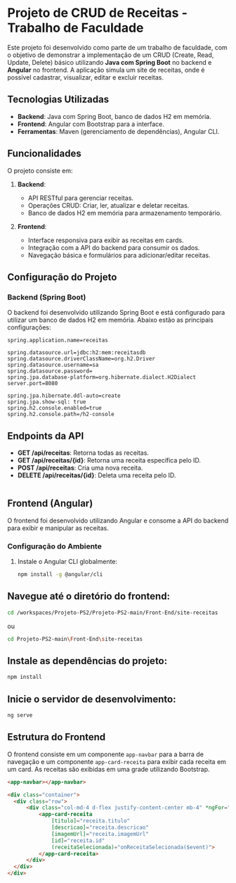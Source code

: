 # Projeto de CRUD de Receitas - Trabalho de Faculdade

Este projeto foi desenvolvido como parte de um trabalho de faculdade, com o objetivo de demonstrar a implementação de um CRUD (Create, Read, Update, Delete) básico utilizando **Java com Spring Boot** no backend e **Angular** no frontend. A aplicação simula um site de receitas, onde é possível cadastrar, visualizar, editar e excluir receitas.

## Tecnologias Utilizadas

- **Backend**: Java com Spring Boot, banco de dados H2 em memória.
- **Frontend**: Angular com Bootstrap para a interface.
- **Ferramentas**: Maven (gerenciamento de dependências), Angular CLI.

## Funcionalidades

O projeto consiste em:

1. **Backend**:
   - API RESTful para gerenciar receitas.
   - Operações CRUD: Criar, ler, atualizar e deletar receitas.
   - Banco de dados H2 em memória para armazenamento temporário.

2. **Frontend**:
   - Interface responsiva para exibir as receitas em cards.
   - Integração com a API do backend para consumir os dados.
   - Navegação básica e formulários para adicionar/editar receitas.

## Configuração do Projeto

### Backend (Spring Boot)

O backend foi desenvolvido utilizando Spring Boot e está configurado para utilizar um banco de dados H2 em memória. Abaixo estão as principais configurações:

```properties
spring.application.name=receitas

spring.datasource.url=jdbc:h2:mem:receitasdb
spring.datasource.driverClassName=org.h2.Driver
spring.datasource.username=sa
spring.datasource.password=
spring.jpa.database-platform=org.hibernate.dialect.H2Dialect
server.port=8080

spring.jpa.hibernate.ddl-auto=create
spring.jpa.show-sql: true
spring.h2.console.enabled=true
spring.h2.console.path=/h2-console
   ```
## Endpoints da API

- **GET /api/receitas**: Retorna todas as receitas.
- **GET /api/receitas/{id}**: Retorna uma receita específica pelo ID.
- **POST /api/receitas**: Cria uma nova receita.
- **DELETE /api/receitas/{id}**: Deleta uma receita pelo ID.
   ```
## Frontend (Angular)

O frontend foi desenvolvido utilizando Angular e consome a API do backend para exibir e manipular as receitas.

### Configuração do Ambiente

1. Instale o Angular CLI globalmente:

   ```bash
   npm install -g @angular/cli

## Navegue até o diretório do frontend:

```bash
cd /workspaces/Projeto-PS2/Projeto-PS2-main/Front-End/site-receitas 
```
ou
```bash
cd Projeto-PS2-main\Front-End\site-receitas
```

## Instale as dependências do projeto:
```bash
npm install
```

## Inicie o servidor de desenvolvimento:
```bash
ng serve
```

## Estrutura do Frontend

O frontend consiste em um componente `app-navbar` para a barra de navegação e um componente `app-card-receita` para exibir cada receita em um card. As receitas são exibidas em uma grade utilizando Bootstrap.

```html
<app-navbar></app-navbar>

<div class="container">
  <div class="row">
      <div class="col-md-4 d-flex justify-content-center mb-4" *ngFor="let receita of receitas">
          <app-card-receita
              [titulo]="receita.titulo"
              [descricao]="receita.descricao"
              [imagemUrl]="receita.imagemUrl"
              [id]="receita.id"
              (receitaSelecionada)="onReceitaSelecionada($event)">
          </app-card-receita>
      </div>
  </div>
</div>
```



